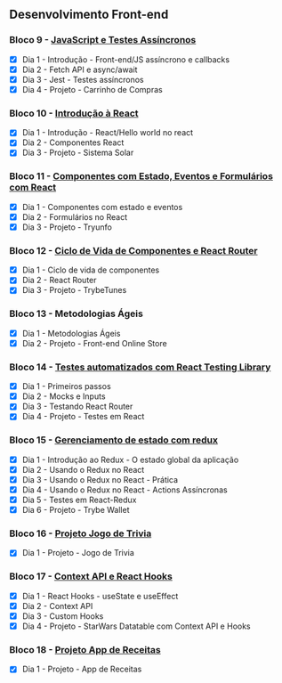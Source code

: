 ## Desenvolvimento Front-end
### Bloco 9 - [JavaScript e Testes Assíncronos](https://github.com/ImVictorM/Exercicios-Trybe/tree/main/Modulo%202%20-%20Desenvolvimento%20Front-end/Bloco%209%20-%20JavaScript%20e%20Testes%20Assincronos)
- [x] Dia 1 - Introdução - Front-end/JS assíncrono e callbacks
- [x] Dia 2 - Fetch API e async/await
- [x] Dia 3 - Jest - Testes assíncronos
- [x] Dia 4 - Projeto - Carrinho de Compras
### Bloco 10 - [Introdução à React](https://github.com/ImVictorM/Exercicios-Trybe/tree/main/Modulo%202%20-%20Desenvolvimento%20Front-end/Bloco%2010%20-%20Introducao%20a%20React)
- [x] Dia 1 - Introdução - React/Hello world no react
- [x] Dia 2 - Componentes React
- [x] Dia 3 - Projeto - Sistema Solar
### Bloco 11 - [Componentes com Estado, Eventos e Formulários com React](https://github.com/ImVictorM/Exercicios-Trybe/tree/main/Modulo%202%20-%20Desenvolvimento%20Front-end/Bloco%2011%20-%20Componentes%20com%20estado%2C%20eventos%20e%20formularios%20com%20react)
- [x] Dia 1 - Componentes com estado e eventos
- [x] Dia 2 - Formulários no React
- [x] Dia 3 - Projeto - Tryunfo
### Bloco 12 - [Ciclo de Vida de Componentes e React Router](https://github.com/ImVictorM/Exercicios-Trybe/tree/main/Modulo%202%20-%20Desenvolvimento%20Front-end/Bloco%2012%20-%20Ciclo%20de%20vida%20de%20componentes%20e%20React%20router/Dia%201%20-%20Ciclo%20de%20vida%20de%20componentes/Exercicios%20conteudo)
- [x] Dia 1 - Ciclo de vida de componentes
- [x] Dia 2 - React Router
- [x] Dia 3 - Projeto - TrybeTunes
### Bloco 13 - Metodologias Ágeis
- [x] Dia 1 - Metodologias Ágeis
- [x] Dia 2 - Projeto - Front-end Online Store
### Bloco 14 - [Testes automatizados com React Testing Library](https://github.com/ImVictorM/Exercicios-Trybe/tree/main/Modulo%202%20-%20Desenvolvimento%20Front-end/Bloco%2014%20-%20Testes%20automatizados%20com%20RTL)
- [x] Dia 1 - Primeiros passos
- [x] Dia 2 - Mocks e Inputs
- [x] Dia 3 - Testando React Router
- [x] Dia 4 - Projeto - Testes em React

### Bloco 15 - [Gerenciamento de estado com redux](https://github.com/ImVictorM/Exercicios-Trybe/tree/main/Modulo%202%20-%20Desenvolvimento%20Front-end/Bloco%2015%20-%20Gerenciamento%20de%20estado%20com%20Redux)
- [x] Dia 1 - Introdução ao Redux - O estado global da aplicação
- [x] Dia 2 - Usando o Redux no React
- [x] Dia 3 - Usando o Redux no React - Prática
- [x] Dia 4 - Usando o Redux no React - Actions Assíncronas
- [x] Dia 5 - Testes em React-Redux
- [x] Dia 6 - Projeto - Trybe Wallet

### Bloco 16 - [Projeto Jogo de Trivia](https://github.com/ImVictorM/Trivia-Game)
- [x] Dia 1 - Projeto - Jogo de Trivia

### Bloco 17 - [Context API e React Hooks](https://github.com/ImVictorM/Exercicios-Trybe/tree/main/Modulo%202%20-%20Desenvolvimento%20Front-end/Bloco%2017%20-%20Context%20API%20e%20React%20Hooks)
- [x] Dia 1 - React Hooks - useState e useEffect
- [x] Dia 2 - Context API
- [x] Dia 3 - Custom Hooks
- [x] Dia 4 - Projeto - StarWars Datatable com Context API e Hooks

### Bloco 18 - [Projeto App de Receitas](https://github.com/ImVictorM/Recipes-App)
- [x] Dia 1 - Projeto - App de Receitas

